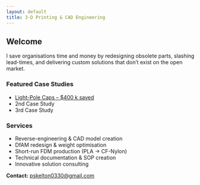 ```yaml
---
layout: default
title: 3-D Printing & CAD Engineering
---
```


## Welcome
I save organisations time and money by redesigning obsolete parts, slashing lead-times,
and delivering custom solutions that don’t exist on the open market.

### Featured Case Studies
* [Light-Pole Caps – $400 k saved](./2025-07-08-light-pole-caps.html)
* 2nd Case Study
* 3rd Case Study

### Services
* Reverse-engineering & CAD model creation  
* DfAM redesign & weight optimisation  
* Short-run FDM production (PLA → CF-Nylon)  
* Technical documentation & SOP creation
* Innovative solution consulting 

**Contact:** pskelton0330@gmail.com
